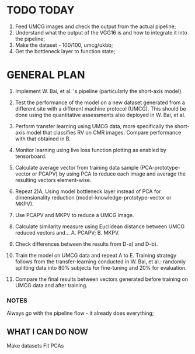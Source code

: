 # TODO TODAY
1. Feed UMCG images and check the output from the actual pipeline;
2. Understand what the output of the VGG16 is and how to integrate it into the pipeline;
3. Make the dataset - 100/100, umcg/ukbb;
4. Get the bottleneck layer to function state;

# GENERAL PLAN
1. Implement W. Bai, et al. 's  pipeline (particularly the short-axis model).
2. Test the performance of the model on a new dataset generated from a different site with a different machine protocol (UMCG). This should be done using the quantitative assessments also deployed in W. Bai, et al.
3. Perform transfer learning using UMCG data, more specifically the short-axis model that classifies RV on CMR images. Compare performance with that obtained in B. 
4. Monitor learning using live loss function plotting as enabled by tensorboard.

1. Calculate average vector from training data sample (PCA-prototype-vector or PCAPV) by using PCA to reduce each image and average the resulting vectors element-wise.
2. Repeat 2)A, Using model bottleneck layer instead of PCA for dimensionality reduction (model-knowledge-prototype-vector or MKPV).
3. Use PCAPV and MKPV to reduce a UMCG image.
4. Calculate similarity measure using Euclidean distance between UMCG reduced vectors and…
    A. PCAPV;
    B. MKPV.
5. Check differences between the results from D-a) and D-b).
6. Train the model on UMCG data and repeat A to E. Training strategy follows from the transfer-learning conducted in W. Bai, et al.: randomly splitting data into 80% subjects for fine-tuning and 20% for evaluation.
7. Compare the final results between vectors generated before training on UMCG data and after training.

### NOTES
Always go with the pipeline flow - it already does everything;

## WHAT I CAN DO NOW
Make datasets
Fit PCAs
